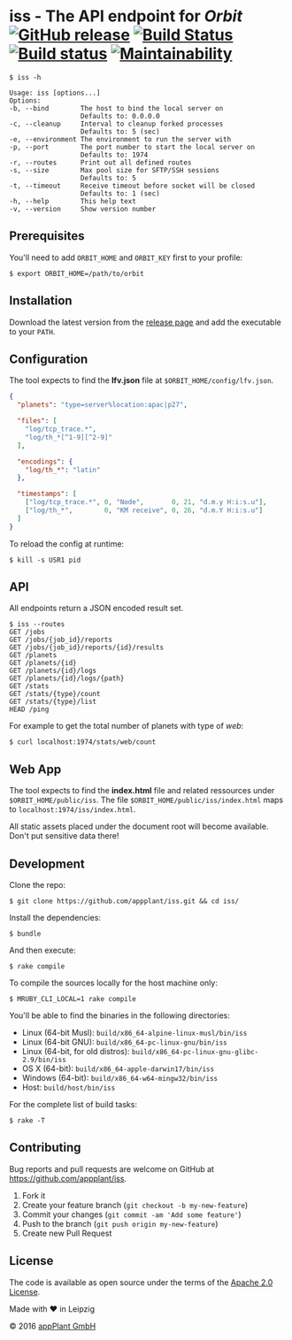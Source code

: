 # iss - The API endpoint for _Orbit_ <br> [![GitHub release](https://img.shields.io/github/release/appPlant/iss.svg)](https://github.com/appPlant/iss/releases) [![Build Status](https://travis-ci.com/appPlant/iss.svg?branch=master)](https://travis-ci.com/appPlant/iss) [![Build status](https://ci.appveyor.com/api/projects/status/ihdgs8rtuexwtiv7/branch/master?svg=true)](https://ci.appveyor.com/project/katzer/iss/branch/master) [![Maintainability](https://api.codeclimate.com/v1/badges/5b6eefc8260ef6d6dd0f/maintainability)](https://codeclimate.com/github/appPlant/iss/maintainability)

    $ iss -h
    
    Usage: iss [options...]
    Options:
    -b, --bind        The host to bind the local server on
                      Defaults to: 0.0.0.0
    -c, --cleanup     Interval to cleanup forked processes
                      Defaults to: 5 (sec)
    -e, --environment The environment to run the server with
    -p, --port        The port number to start the local server on
                      Defaults to: 1974
    -r, --routes      Print out all defined routes
    -s, --size        Max pool size for SFTP/SSH sessions
                      Defaults to: 5
    -t, --timeout     Receive timeout before socket will be closed
                      Defaults to: 1 (sec)
    -h, --help        This help text
    -v, --version     Show version number

## Prerequisites

You'll need to add `ORBIT_HOME` and `ORBIT_KEY` first to your profile:

    $ export ORBIT_HOME=/path/to/orbit

## Installation

Download the latest version from the [release page][releases] and add the executable to your `PATH`.

## Configuration

The tool expects to find the __lfv.json__ file at `$ORBIT_HOME/config/lfv.json`.

```json
{
  "planets": "type=server%location:apac|p27",

  "files": [
    "log/tcp_trace.*",
    "log/th_*[^1-9][^2-9]"
  ],

  "encodings": {
    "log/th_*": "latin"
  },

  "timestamps": [
    ["log/tcp_trace.*", 0, "Node",       0, 21, "d.m.y H:i:s.u"],
    ["log/th_*",        0, "KM receive", 0, 26, "d.m.Y H:i:s.u"]
  ]
}
```

To reload the config at runtime:

    $ kill -s USR1 pid

## API

All endpoints return a JSON encoded result set.

    $ iss --routes
    GET /jobs
    GET /jobs/{job_id}/reports
    GET /jobs/{job_id}/reports/{id}/results
    GET /planets
    GET /planets/{id}
    GET /planets/{id}/logs
    GET /planets/{id}/logs/{path}
    GET /stats
    GET /stats/{type}/count
    GET /stats/{type}/list
    HEAD /ping

For example to get the total number of planets with type of _web_:

    $ curl localhost:1974/stats/web/count

## Web App

The tool expects to find the __index.html__ file and related ressources under `$ORBIT_HOME/public/iss`. The file `$ORBIT_HOME/public/iss/index.html` maps to `localhost:1974/iss/index.html`.

All static assets placed under the document root will become available. Don't put sensitive data there!

## Development

Clone the repo:
    
    $ git clone https://github.com/appplant/iss.git && cd iss/

Install the dependencies:

    $ bundle

And then execute:

    $ rake compile

To compile the sources locally for the host machine only:

    $ MRUBY_CLI_LOCAL=1 rake compile

You'll be able to find the binaries in the following directories:

- Linux (64-bit Musl): `build/x86_64-alpine-linux-musl/bin/iss`
- Linux (64-bit GNU): `build/x86_64-pc-linux-gnu/bin/iss`
- Linux (64-bit, for old distros): `build/x86_64-pc-linux-gnu-glibc-2.9/bin/iss`
- OS X (64-bit): `build/x86_64-apple-darwin17/bin/iss`
- Windows (64-bit): `build/x86_64-w64-mingw32/bin/iss`
- Host: `build/host/bin/iss`

For the complete list of build tasks:

    $ rake -T

## Contributing

Bug reports and pull requests are welcome on GitHub at https://github.com/appplant/iss.

1. Fork it
2. Create your feature branch (`git checkout -b my-new-feature`)
3. Commit your changes (`git commit -am 'Add some feature'`)
4. Push to the branch (`git push origin my-new-feature`)
5. Create new Pull Request

## License

The code is available as open source under the terms of the [Apache 2.0 License][license].

Made with :heart: in Leipzig

© 2016 [appPlant GmbH][appplant]

[releases]: https://github.com/appplant/iss/releases
[license]: http://opensource.org/licenses/Apache-2.0
[appplant]: www.appplant.de
